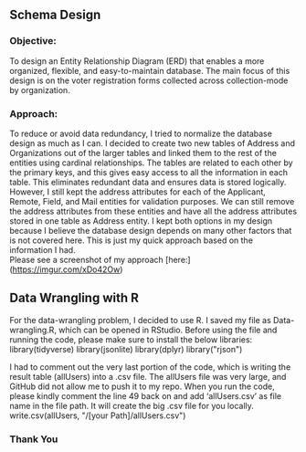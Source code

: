 ## Schema Design

### Objective:
To design an Entity Relationship Diagram (ERD)
that enables a more organized, flexible, and easy-to-maintain database.
The main focus of this design is on the voter
registration forms collected across collection-mode by organization.

### Approach:
To reduce or avoid data redundancy, I tried to normalize the database design as much as I can.  I decided to create two new tables of Address and Organizations out of the larger tables and linked them to the rest of the entities using cardinal relationships. The tables are related to each other by the primary keys, and this gives easy access to all the information in each table. This eliminates redundant data and ensures data is stored logically. However, I still kept the address attributes for each of the Applicant, Remote, Field, and Mail entities for validation purposes. We can still remove the address attributes from these entities and have all the address attributes stored in one table as Address entity.  I kept both options in my design because I believe the database design depends on many other factors that is not covered here. This is just my quick approach based on the information I had.  
Please see a screenshot of my approach [here:] (https://imgur.com/xDo42Ow)

## Data Wrangling with R

For the data-wrangling problem, I decided to use R. I saved my file as Data-wrangling.R,  which can be opened in RStudio. Before using the file and running the code, please make sure to install the below libraries:
library(tidyverse)
library(jsonlite)
library(dplyr)
library("rjson")


I had to comment out the very last portion of the code, which is writing the result table (allUsers)  into a .csv file. The allUsers file was very large, and GitHub did not allow me to push it to my repo. When you run the code, please kindly comment the line 49 back on and add ‘allUsers.csv’ as file name in the file path.  It will create the big .csv file for you locally.
write.csv(allUsers, "/[your Path]/allUsers.csv")

### Thank You
